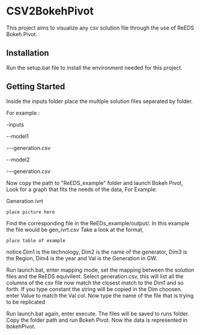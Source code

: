 # CSV2BokehPivot
This project aims to visualize any csv solution file through the use of ReEDS Bokeh Pivot.

## Installation
Run the setup.bat file to install the environment needed for this project.

## Getting Started 
Inside the inputs folder place the multiple solution files seperated by folder. 

For example :

-inputs

--model1

---generation.csv

--model2

---generation.csv

Now copy the path to "ReEDS_example" folder and launch Bokeh Pivot, Look for a graph that fits the needs of the data,
For Example:

Generation ivrt 
   
    place picture here

Find the corresponding file in the ReEDs_example/output/. In this example the file would be gen_ivrt.csv
Take a look at the format, 
    
    place table of example 

notice Dim1 is the technology, Dim2 is the name of the generator, Dim3 is the Region, Dim4 is the year and Val is the Generation in GW.

Run launch.bat, enter mapping mode, set the mapping between the solution files and the ReEDS equivilent. 
Select generation.csv, this will list all the columns of the csv file now match the closest match to the Dim1 and so forth.
If you type constant the string will be copied in the Dim choosen. enter Value to match the Val col.
Now type the name of the file that is trying to be replicated

Run launch.bat again, enter execute. The files will be saved to runs folder. Copy the folder path and run Bokeh Pivot. 
Now the data is represented in bokehPivot.




